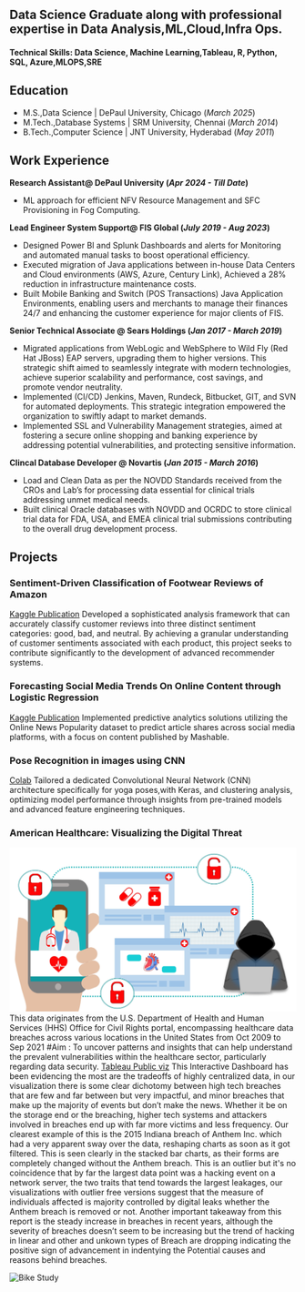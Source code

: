 ## Data Science Graduate along with professional expertise in Data Analysis,ML,Cloud,Infra Ops.

#### Technical Skills: Data Science, Machine Learning,Tableau, R, Python, SQL, Azure,MLOPS,SRE

## Education
- M.S.,Data Science        | DePaul University, Chicago (_March 2025_)								       		
- M.Tech.,Database Systems | SRM University, Chennai (_March 2014_)	 			        		
- B.Tech.,Computer Science | JNT University, Hyderabad (_May 2011_)

## Work Experience

**Research Assistant@ DePaul University (_Apr 2024 - Till Date_)**
- ML approach for efficient NFV Resource Management and SFC Provisioning in Fog Computing.


**Lead Engineer System Support@ FIS Global (_July 2019 - Aug 2023_)**
- Designed Power BI and Splunk Dashboards and alerts for Monitoring and automated manual tasks to boost operational efficiency.
- Executed migration of Java applications between in-house Data Centers and Cloud environments (AWS, Azure, Century Link), Achieved a 28% reduction in infrastructure maintenance costs.
- Built Mobile Banking and Switch (POS Transactions) Java Application Environments, enabling users and merchants to manage their finances 24/7 and enhancing the customer experience for major clients of FIS.

**Senior Technical Associate @ Sears Holdings (_Jan 2017 - March 2019_)**
- Migrated applications from WebLogic and WebSphere to Wild Fly (Red Hat JBoss) EAP servers, upgrading them to higher versions. This strategic shift aimed to seamlessly integrate with modern technologies, achieve superior scalability and performance, cost savings, and promote vendor neutrality.
- Implemented (CI/CD) Jenkins, Maven, Rundeck, Bitbucket, GIT, and SVN for automated deployments. This strategic integration empowered the organization to swiftly adapt to market demands.
- Implemented SSL and Vulnerability Management strategies, aimed at fostering a secure online shopping and banking experience by addressing potential vulnerabilities, and protecting sensitive information.

**Clincal Database Developer @ Novartis (_Jan 2015 - March 2016_)**
- Load and Clean Data as per the NOVDD Standards received from the CROs and Lab’s for processing data essential for clinical trials addressing unmet medical needs.
- Built clinical Oracle databases with NOVDD and OCRDC to store clinical trial data for FDA, USA, and EMEA clinical trial submissions contributing to the overall drug development process.


## Projects
### Sentiment-Driven Classification of Footwear Reviews of Amazon
[Kaggle Publication](https://www.kaggle.com/code/tarak369/classification-based-on-sentiment-analysis)
Developed a sophisticated analysis framework that can accurately classify customer reviews into three distinct sentiment categories: good, bad, and neutral. By achieving a granular understanding of customer sentiments associated with each
product, this project seeks to contribute significantly to the development of advanced recommender systems.

### Forecasting Social Media Trends On Online Content through Logistic Regression
[Kaggle Publication](https://www.kaggle.com/code/tarak369/analyzing-and-predicting-social-media-engagement)
Implemented predictive analytics solutions utilizing the Online News Popularity dataset to predict article shares across social media platforms, with a focus on content published by Mashable.

### Pose Recognition in images using CNN
[Colab](https://colab.research.google.com/drive/18wfr2XDdRHIA2drW7LDxnEdoJx1Og_aU?usp=sharing)
Tailored a dedicated Convolutional Neural Network (CNN) architecture specifically for yoga poses,with Keras, and clustering analysis, optimizing model performance through insights from pre-trained models and advanced feature engineering techniques.

### American Healthcare: Visualizing the Digital Threat 
![EEG Band Discovery](/images/healthcarecomplianceproscom_645624885.jpg)
This data originates from the U.S. Department of Health and Human Services (HHS) Office for Civil Rights portal, encompassing healthcare data breaches across various locations in the United States from Oct 2009 to Sep 2021
#Aim : To uncover patterns and insights that can help understand the prevalent vulnerabilities within the healthcare sector, particularly regarding data security.
[Tableau Public viz](https://public.tableau.com/views/HealthDataBreachesVisualization/HealthDataBreachDashboard?:language=en-US&publish=yes&:sid=&:display_count=n&:origin=viz_share_link)
This Interactive Dashboard has been evidencing the most are the tradeoffs of highly centralized data, in our visualization there is some clear dichotomy between high tech breaches that are few and far between but very impactful, and minor breaches that make up the majority of events but don’t make the news. Whether it be on the storage end or the breaching, higher tech systems and attackers involved in breaches end up with far more victims and less frequency. Our clearest example of this is the 2015 Indiana breach of Anthem Inc. which had a very apparent sway over the data, reshaping charts as soon as it got filtered. This is seen clearly in the stacked bar charts, as their forms are completely changed without the Anthem breach. This is an outlier but it's no coincidence that by far the largest data point was a hacking event on a network server, the two traits that tend towards the largest leakages, our visualizations with outlier free versions suggest that the measure of individuals affected is majority controlled by digital leaks whether the Anthem breach is removed or not. Another important takeaway from this report is the steady increase in breaches in recent years, although the severity of breaches doesn’t seem to be increasing but the trend of hacking in linear and other and unkown types of Breach are dropping indicating the positive sign of advancement in indentying the Potential causes and reasons behind breaches.

![Bike Study](/assets/img/bike_study.jpeg)




